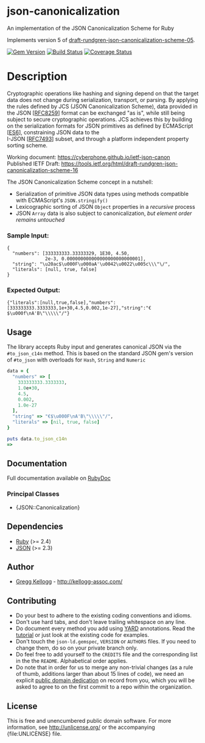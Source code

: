 # json-canonicalization
An implementation of the JSON Canonicalization Scheme for Ruby

Implements version 5 of [draft-rundgren-json-canonicalization-scheme-05](https://tools.ietf.org/html/draft-rundgren-json-canonicalization-scheme-05#page-5).

[![Gem Version](https://badge.fury.io/rb/json-canonicalization.png)](http://badge.fury.io/rb/json-canonicalization)
[![Build Status](https://travis-ci.org/dryruby/json-canonicalization.png?branch=master)](http://travis-ci.org/dryruby/json-canonicalization)
[![Coverage Status](https://coveralls.io/repos/dryruby/json-canonicalization/badge.svg)](https://coveralls.io/r/dryruby/json-canonicalization)

# Description

Cryptographic operations like hashing and signing depend on that the target 
data does not change during serialization, transport, or parsing. 
By applying the rules defined by JCS (JSON Canonicalization Scheme), 
data provided in the JSON [[RFC8259](https://tools.ietf.org/html/rfc8259)]
format can be exchanged "as is", while still being subject to secure cryptographic operations.
JCS achieves this by building on the serialization formats for JSON
primitives as defined by ECMAScript [[ES6](https://www.ecma-international.org/ecma-262/6.0/index.html)],
constraining JSON data to the<br>I-JSON [[RFC7493](https://tools.ietf.org/html//rfc7493)] subset,
and through a platform independent property sorting scheme.

Working document: https://cyberphone.github.io/ietf-json-canon<br>
Published IETF Draft: https://tools.ietf.org/html/draft-rundgren-json-canonicalization-scheme-16

The JSON Canonicalization Scheme concept in a nutshell:
- Serialization of primitive JSON data types using methods compatible with ECMAScript's `JSON.stringify()`
- Lexicographic sorting of JSON `Object` properties in a *recursive* process
- JSON `Array` data is also subject to canonicalization, *but element order remains untouched*

### Sample Input:
```code
{
  "numbers": [333333333.33333329, 1E30, 4.50,
              2e-3, 0.000000000000000000000000001],
  "string": "\u20ac$\u000F\u000aA'\u0042\u0022\u005c\\\"\/",
  "literals": [null, true, false]
}
```
### Expected Output:
```code
{"literals":[null,true,false],"numbers":[333333333.3333333,1e+30,4.5,0.002,1e-27],"string":"€$\u000f\nA'B\"\\\\\"/"}
```
## Usage
The library accepts Ruby input and generates canonical JSON via the `#to_json_c14n` method. This is based on the standard JSON gem's version of `#to_json` with overloads for `Hash`, `String` and `Numeric`

```ruby
data = {
  "numbers" => [
    333333333.3333333,
    1.0e+30,
    4.5,
    0.002,
    1.0e-27
  ],
  "string" => "€$\u000F\nA'B\"\\\\\"/",
  "literals" => [nil, true, false]
}

puts data.to_json_c14n
=> 
```

## Documentation
Full documentation available on [RubyDoc](http://rubydoc.info/gems/json-canonicalization/file/README.md)

### Principal Classes
* {JSON::Canonicalization}

## Dependencies
* [Ruby](http://ruby-lang.org/) (>= 2.4)
* [JSON](https://rubygems.org/gems/json) (>= 2.3)

## Author
* [Gregg Kellogg](http://github.com/gkellogg) - <http://kellogg-assoc.com/>

## Contributing
* Do your best to adhere to the existing coding conventions and idioms.
* Don't use hard tabs, and don't leave trailing whitespace on any line.
* Do document every method you add using [YARD][] annotations. Read the
  [tutorial][YARD-GS] or just look at the existing code for examples.
* Don't touch the `json-ld.gemspec`, `VERSION` or `AUTHORS` files. If you need to
  change them, do so on your private branch only.
* Do feel free to add yourself to the `CREDITS` file and the corresponding
  list in the the `README`. Alphabetical order applies.
* Do note that in order for us to merge any non-trivial changes (as a rule
  of thumb, additions larger than about 15 lines of code), we need an
  explicit [public domain dedication][PDD] on record from you,
  which you will be asked to agree to on the first commit to a repo within the organization.

## License

This is free and unencumbered public domain software. For more information,
see <http://unlicense.org/> or the accompanying {file:UNLICENSE} file.

[YARD]:           https://yardoc.org/
[YARD-GS]:        https://rubydoc.info/docs/yard/file/docs/GettingStarted.md
[PDD]:            https://unlicense.org/#unlicensing-contributions
